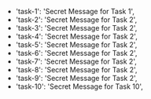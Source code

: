 - 'task-1': 'Secret Message for Task 1',
- 'task-2': 'Secret Message for Task 2',
- 'task-3': 'Secret Message for Task 2',
- 'task-4': 'Secret Message for Task 2',
- 'task-5': 'Secret Message for Task 2',
- 'task-6': 'Secret Message for Task 2',
- 'task-7': 'Secret Message for Task 2',
- 'task-8': 'Secret Message for Task 2',
- 'task-9': 'Secret Message for Task 2',
- 'task-10': 'Secret Message for Task 10',